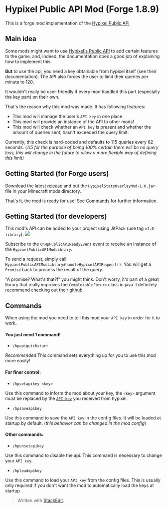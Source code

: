 # Hypixel Public API Mod (Forge 1.8.9)
This is a forge mod implementation of the [Hypixel Public API](https://github.com/HypixelDev/PublicAPI)

## Main idea
Some mods might want to use [Hypixel's Public API](https://github.com/HypixelDev/PublicAPI) to add certain features to the game, and, indeed,  the documentation does a good job of explaining how to implement this.

**But** to use the api, you need a key obtainable from hypixel itself (see their documentation). The API also forces the user to limit their queries per minute to 120.

It wouldn't really be user-friendly if every mod handled this part (especially the key part) on their own.

That's the reason why this mod was made. It has following features:
- This mod will manage the user's `API key` in one place
- This mod will provide an instance of the API to other mods!
- This mod will check whether an `API key` is present and whether the amount of queries sent, hasn't exceeded the query limit.

Currently, this check is hard-coded and defaults to 115 queries every 62 seconds. (*115 for the purpose of being 100% certain there will be no query loss, this will change in the future to allow a more flexible way of defining this limit)*

## Getting Started (for Forge users)
Download the latest [release](https://github.com/ThomasVDP/HypixelPublicAPIMod/releases) and put the `HypixelStatsOverlayMod-1.0.jar`-file in your Minecraft mods directory.

That's it, the mod is ready for use!
See [Commands](#Commands) for further information.

## Getting Started (for developers)
This mod's API can be added to your project using JitPack (use tag `v1.0-library`).
[![](https://jitpack.io/v/ThomasVDP/HypixelPublicAPIMod.svg)](https://jitpack.io/#ThomasVDP/HypixelPublicAPIMod)

Subscribe to the `OnHpPublicAPIReadyEvent` event to receive an instance of the `HypixelPublicAPIModLibrary`.

To send a request, simply call `HypixelPublicAPIModLibrary#handleHypixelAPIRequest()`. You will get a `Promise` back to process the result of the query.

"A promise? What's that?!" you might think. Don't worry, it's part of a great library that really improves the `CompletableFuture` class in java. I definitely recommend checking out [their github](https://github.com/vsilaev/tascalate-concurrent).


## Commands
When using the mod you need to tell this mod your `API key` in order for it to work.

#### You just need 1 command!
- `/hpapiquickstart`

*Recommended* This command sets everything up for you to use this mod more easily!

#### For finer control:
- `/hpsetapikey <key>`

Use this command to inform the mod about your key, the `<key>` argument must be replaced by the [`API key`](https://github.com/HypixelDev/PublicAPI#obtaining-an-api-key) you received from hypixel.
- `/hpsaveapikey`

Use this command to save the `API key` in the config files. It will be loaded at startup by default. (*this behavior can be changed in the mod config*)
#### Other commands:
- `/hpunsetapikey`

Use this command to disable the api. This command is necessary to change your `API key`.
- `/hploadapikey`

Use this command to load your `API key` from the config files. This is usually only required if you don't want the mod to automatically load the keys at startup.

> Written with [StackEdit](https://stackedit.io/).
